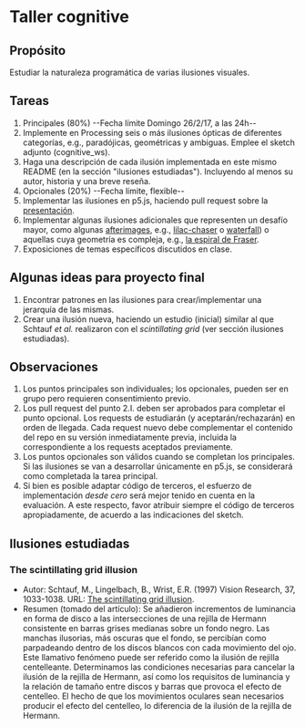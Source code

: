 # Taller cognitive

## Propósito

Estudiar la naturaleza programática de varias ilusiones visuales.

## Tareas

1. Principales (80%) --Fecha límite Domingo 26/2/17, a las 24h--
  1. Implemente en Processing seis o más ilusiones ópticas de diferentes categorías, e.g., paradójicas, geométricas y ambiguas. Emplee el sketch adjunto (cognitive_ws).
  2. Haga una descripción de cada ilusión implementada en este mismo README (en la sección "ilusiones estudiadas"). Incluyendo al menos su autor, historia y una breve reseña.
2. Opcionales (20%) --Fecha límite, flexible--
  1. Implementar las ilusiones en p5.js, haciendo pull request sobre la [presentación](https://github.com/VisualComputing/Cognitive).
  2. Implementar algunas ilusiones adicionales que representen un desafío mayor, como algunas [afterimages](https://en.wikipedia.org/wiki/Afterimage), e.g., [lilac-chaser](http://www.michaelbach.de/ot/col-lilacChaser/index.html) o [waterfall](http://www.michaelbach.de/ot/mot-adapt/index.html)) o aquellas cuya geometría es compleja, e.g., [la espiral de Fraser](http://www.michaelbach.de/ot/ang-fraser/index.html).
  3. Exposiciones de temas específicos discutidos en clase.
  
## Algunas ideas para proyecto final

1. Encontrar patrones en las ilusiones para crear/implementar una jerarquía de las mismas.
2. Crear una ilusión nueva, haciendo un estudio (inicial) similar al que Schtauf _et al._ realizaron con el _scintillating grid_ (ver sección ilusiones estudiadas).
  
## Observaciones

1. Los puntos principales son individuales; los opcionales, pueden ser en grupo pero requieren consentimiento previo.
2. Los pull request del punto 2.I. deben ser aprobados para completar el punto opcional. Los requests de estudiarán (y aceptarán/rechazarán) en orden de llegada. Cada request nuevo debe complementar el contenido del repo en su versión inmediatamente previa, incluida la correspondiente a los requests aceptados previamente.
3. Los puntos opcionales son válidos cuando se completan los principales. Si las ilusiones se van a desarrollar únicamente en p5.js, se considerará como completada la tarea principal.
4. Si bien es posible adaptar código de terceros, el esfuerzo de implementación _desde cero_ será mejor tenido en cuenta en la evaluación. A este respecto, favor atribuir siempre el código de terceros apropiadamente, de acuerdo a las indicaciones del sketch.

## Ilusiones estudiadas

### The scintillating grid illusion

* Autor: Schtauf, M., Lingelbach, B., Wrist, E.R. (1997) Vision Research, 37, 1033-1038. URL: [The scintillating grid illusion](http://www.sciencedirect.com/science/article/pii/S0042698996002556).
* Resumen (tomado del artículo): Se añadieron incrementos de luminancia en forma de disco a las intersecciones de una rejilla de Hermann consistente en barras grises medianas sobre un fondo negro. Las manchas ilusorias, más oscuras que el fondo, se percibían como parpadeando dentro de los discos blancos con cada movimiento del ojo. Este llamativo fenómeno puede ser referido como la ilusión de rejilla centelleante. Determinamos las condiciones necesarias para cancelar la ilusión de la rejilla de Hermann, así como los requisitos de luminancia y la relación de tamaño entre discos y barras que provoca el efecto de centelleo. El hecho de que los movimientos oculares sean necesarios producir el efecto del centelleo, lo diferencia de la ilusión de la rejilla de Hermann.
